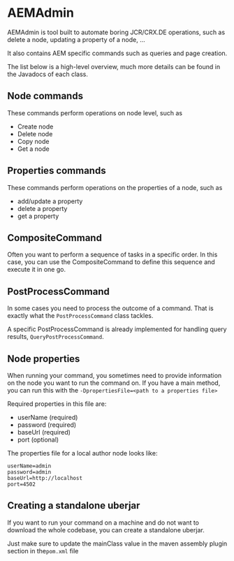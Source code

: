 # AEMAdmin

AEMAdmin is tool built to automate boring JCR/CRX.DE operations, such as delete a node, updating a property of a node, ...

It also contains AEM specific commands such as queries and page creation.

The list below is a high-level overview, much more details can be found in the Javadocs of each class.
## Node commands
These commands perform operations on node level, such as
* Create node
* Delete node
* Copy node
* Get a node

## Properties commands 
These commands perform operations on the properties of a node, such as
* add/update a property
* delete a property
* get a property

## CompositeCommand
Often you want to perform a sequence of tasks in a specific order. In this case,
you can use the CompositeCommand to define this sequence and execute it in one go.

## PostProcessCommand
In some cases you need to process the outcome of a command. That is exactly what
the ``PostProcessCommand`` class tackles.

A specific PostProcessCommand is already implemented for handling query results, ``QueryPostProcessCommand``.

## Node properties
When running your command, you sometimes need to provide information on the node you want to run the command on. If you have a main method, you can run this with the
``-DpropertiesFile=<path to a properties file>``

Required properties in this file are:
* userName (required)
* password (required)
* baseUrl (required)
* port (optional)

The properties file for a local author node looks like:
````
userName=admin
password=admin
baseUrl=http://localhost
port=4502
````
## Creating a standalone uberjar
If you want to run your command on a machine and do not want to download the whole codebase,
you can create a standalone uberjar.

Just make sure to update the mainClass value in the maven assembly plugin section in the``pom.xml`` file

